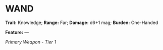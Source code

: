 # WAND

**Trait:** Knowledge; **Range:** Far; **Damage:** d6+1 mag; **Burden:** One-Handed

**Feature:** —

*Primary Weapon - Tier 1*